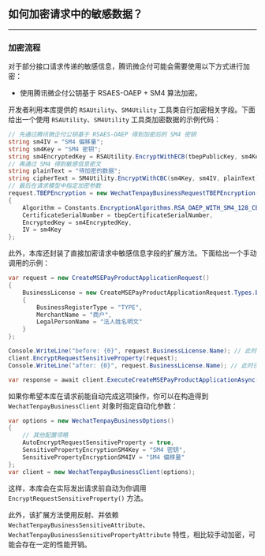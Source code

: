 ﻿## 如何加密请求中的敏感数据？

---

### 加密流程

对于部分接口请求传递的敏感信息，腾讯微企付可能会需要使用以下方式进行加密：

-   使用腾讯微企付公钥基于 RSAES-OAEP + SM4 算法加密。

开发者利用本库提供的 `RSAUtility`、`SM4Utility` 工具类自行加密相关字段。下面给出一个使用 `RSAUtility`、`SM4Utility` 工具类加密数据的示例代码：

```csharp
// 先通过腾讯微企付公钥基于 RSAES-OAEP 得到加密后的 SM4 密钥
string sm4IV = "SM4 偏移量";
string sm4Key = "SM4 密钥";
string sm4EncryptedKey = RSAUtility.EncryptWithECB(tbepPublicKey, sm4Key);
// 再通过 SM4 得到敏感信息密文
string plainText = "待加密的数据";
string cipherText = SM4Utility.EncryptWithCBC(sm4Key, sm4IV, plainText);
// 最后在请求模型中指定加密参数
request.TBEPEncryption = new WechatTenpayBusinessRequestTBEPEncryption()
{
    Algorithm = Constants.EncryptionAlgorithms.RSA_OAEP_WITH_SM4_128_CBC,
    CertificateSerialNumber = tbepCertificateSerialNumber,
    EncryptedKey = sm4EncryptedKey,
    IV = sm4Key
};
```

此外，本库还封装了直接加密请求中敏感信息字段的扩展方法。下面给出一个手动调用的示例：

```csharp
var request = new CreateMSEPayProductApplicationRequest()
{
    BusinessLicense = new CreateMSEPayProductApplicationRequest.Types.BusinessLicense()
    {
        BusinessRegisterType = "TYPE",
        MerchantName = "商户",
        LegalPersonName = "法人姓名明文"
    }
};

Console.WriteLine("before: {0}", request.BusinessLicense.Name); // 此时仍是明文
client.EncryptRequestSensitiveProperty(request);
Console.WriteLine("after: {0}", request.BusinessLicense.Name); // 此时已是密文

var response = await client.ExecuteCreateMSEPayProductApplicationAsync(request);
```

如果你希望本库在请求前能自动完成这项操作，你可以在构造得到 `WechatTenpayBusinessClient` 对象时指定自动化参数：

```csharp
var options = new WechatTenpayBusinessOptions()
{
    // 其他配置项略
    AutoEncryptRequestSensitiveProperty = true,
    SensitivePropertyEncryptionSM4Key = "SM4 密钥",
    SensitivePropertyEncryptionSM4IV = "SM4 偏移量"
};
var client = new WechatTenpayBusinessClient(options);
```

这样，本库会在实际发出请求前自动为你调用 `EncryptRequestSensitiveProperty()` 方法。

此外，该扩展方法使用反射、并依赖 `WechatTenpayBusinessSensitiveAttribute`、`WechatTenpayBusinessSensitivePropertyAttribute` 特性，相比较手动加密，可能会存在一定的性能开销。
